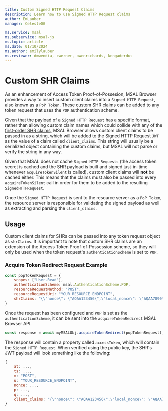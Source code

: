 ```yaml
---
title: Custom Signed HTTP Request Claims
description: Learn how to use Signed HTTP Request claims
author: EmLauber
manager: CelesteDG

ms.service: msal
ms.subservice: msal-js
ms.topic: article
ms.date: 01/10/2024
ms.author: emilylauber
ms.reviewer: dmwendia, cwerner, owenrichards, kengaderdus
---
```


# Custom SHR Claims

As an enhancement of Access Token Proof-of-Possesion, MSAL Browser provides a way to insert custom client claims into a `Signed HTTP Request`, also known as a `PoP Token`. These custom SHR claims can be added to any token request that uses the `POP` authentication scheme.

Given that the payload of a `Signed HTTP Request` has a specific format, rather than allowing custom claim names which could collide with any of the [first-order SHR claims](https://tools.ietf.org/html/draft-ietf-oauth-signed-http-request-03#section-3), MSAL Browser allows custom client claims to be passed in as a string, which will be added to the Signed HTTP Request `JWT` as the value of a claim called `client_claims`. This string will usually be a serialized object containing the custom claims, but MSAL will not parse or verify the string in any way.

Given that MSAL does not cache `Signed HTTP Requests` (the access token secret is cached and the SHR payload is built and signed just-in-time whenever `acquireTokenSilent` is called), custom client claims will **not** be cached either. This means that the claims must also be passed into every `acquireTokenSilent` call in order for them to be added to the resulting `SignedHTTPRequest`.

Once the `Signed HTTP Request` is sent to the resource server as a `PoP Token`, the resource server is responsible for validating the signed payload as well as extracting and parsing the `client_claims`.

## Usage

Custom client claims for SHRs can be passed into any token request object as `shrClaims`. It is important to note that custom SHR claims are an extension of the Access Token Proof-of-Possession scheme, so they will only be used when the token request's `authenticationScheme` is set to `POP`.

### Acquire Token Redirect Request Example

```javascript
const popTokenRequest = {
    scopes: ["User.Read"],
    authenticationScheme: msal.AuthenticationScheme.POP,
    resourceRequestMethod: "POST",
    resourceRequestUri: "YOUR_RESOURCE_ENDPOINT",
    shrClaims: "{\"nonce\": \"AQAA123456\",\"local_nonce\": \"AQAA7890\"}"
}
```

Once the request has been configured and `POP` is set as the `authenticationScheme`, it can be sent into the `acquireTokenRedirect` MSAL Browser API.

```javascript
const response = await myMSALObj.acquireTokenRedirect(popTokenRequest);
```

The response will contain a property called `accessToken`, which will contain the `Signed HTTP Request`. When verified using the public key, the SHR's JWT payload will look something like the following:

```javascript
{
    at: ...,
    ts: ...,
    m: "POST",
    u: "YOUR_RESOURCE_ENDPOINT",
    nonce: ...,
    p: ...,
    q: ...,
    client_claims: "{\"nonce\": \"AQAA123456\",\"local_nonce\": \"AQAA7890\"}"
}
```
